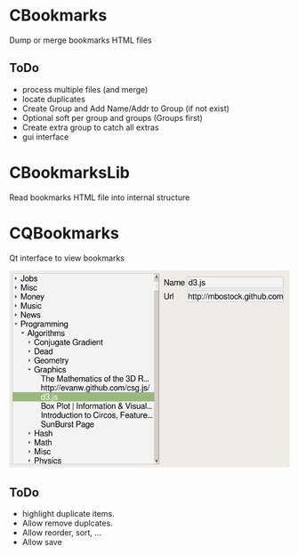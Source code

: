# CBookmarks #
Dump or merge bookmarks HTML files

## ToDo ##
 + process multiple files (and merge)
 + locate duplicates
 + Create Group and Add Name/Addr to Group (if not exist)
 + Optional soft per group and groups (Groups first)
 + Create extra group to catch all extras
 + gui interface

# CBookmarksLib #
Read bookmarks HTML file into internal structure

# CQBookmarks #
Qt interface to view bookmarks

![bookmarks](CQBookmarks.png "Bookmarks Editor")

## ToDo ##
 + highlight duplicate items.
 + Allow remove duplcates.
 + Allow reorder, sort, ...
 + Allow save
